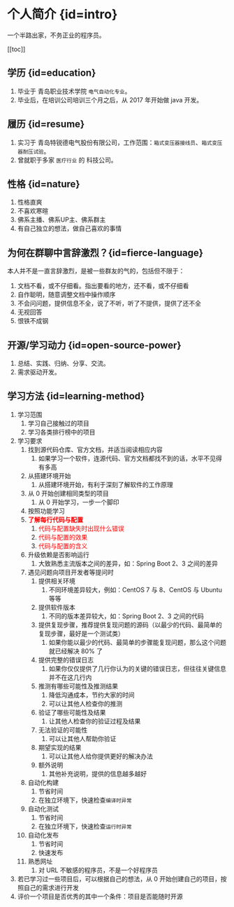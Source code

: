 # 个人简介 {id=intro}

一个半路出家，不务正业的程序员。

[[toc]]

## 学历 {id=education}

1. 毕业于 青岛职业技术学院 `电气自动化专业`。
2. 毕业后，在培训公司培训三个月之后，从 2017 年开始做 java 开发。

## 履历 {id=resume}

1. 实习于 青岛特锐德电气股份有限公司，工作范围：`箱式变压器接线员`、`箱式变压器耐压试验`。
2. 曾就职于多家 `医疗行业` 的 科技公司。

## 性格 {id=nature}

1. 性格直爽
2. 不喜欢寒暄
3. 佛系主播、佛系UP主、佛系群主
4. 有自己独立的想法，做自己喜欢的事情

## 为何在群聊中言辞激烈？{id=fierce-language}

本人并不是一直言辞激烈，是被一些群友的气的，包括但不限于：

1. 文档不看，或不仔细看。指出要看的地方，还不看，或不仔细看
2. 自作聪明，随意调整文档中操作顺序
3. 不会问问题，提供信息不全，说了不听，听了不提供，提供了还不全
4. 无视回答
5. 恨铁不成钢

## 开源/学习动力 {id=open-source-power}

1. 总结、实践、归纳、分享、交流。
2. 需求驱动开发。

## 学习方法 {id=learning-method}

1. 学习范围
    1. 学习自己接触过的项目
    2. 学习各类排行榜中的项目
2. 学习要求
    1. 找到源代码仓库、官方文档，并适当阅读相应内容
        1. 如果学习一个软件，连源代码、官方文档都找不到的话，水平不见得有多高
    2. 从搭建环境开始
        1. 从搭建环境开始，有利于深刻了解软件的工作原理
    3. 从 0 开始创建相同类型的项目
        1. 从 0 开始学习，一步一个脚印
    4. 按照功能学习
    5. <strong><font color="red">了解每行代码与配置</font></strong>
        1. <font color="red">代码与配置缺失时出现什么错误</font>
        2. <font color="red">代码与配置的效果</font>
        3. <font color="red">代码与配置的含义</font>
    6. 升级依赖是否影响运行
        1. 大致熟悉主流版本之间的差异，如：Spring Boot 2、3 之间的差异
    7. 遇见问题向项目开发者等提问时
        1. 提供相关环境
            1. 不同环境差异较大，例如：CentOS 7 与 8、CentOS 与 Ubuntu 等等
        2. 提供软件版本
            1. 不同的版本差异较大，如：Spring Boot 2、3 之间的代码
        3. 提供复现步骤，推荐提供复现问题的源码（以最少的代码、最简单的复现步骤，最好是一个测试类）
            1. 如果你能以最少的代码、最简单的步骤能复现问题，那么这个问题就已经解决 80% 了
        4. 提供完整的错误日志
            1. 如果你仅仅提供了几行你认为的关键的错误日志，但往往关键信息并不在这几行内
        5. 推测有哪些可能性及推测结果
            1. 降低沟通成本，节约大家的时间
            2. 可以让其他人检查你的推测
        6. 验证了哪些可能性及结果
            1. 让其他人检查你的验证过程及结果
        7. 无法验证的可能性
            1. 可以让其他人帮助你验证
        8. 期望实现的结果
            1. 可以让其他人给你提供更好的解决办法
        9. 额外说明
            1. 其他补充说明，提供的信息越多越好
    8. 自动化构建
        1. 节省时间
        2. 在独立环境下，快速检查`编译时异常`
    9. 自动化测试
        1. 节省时间
        2. 在独立环境下，快速检查`运行时异常`
    10. 自动化发布
        1. 节省时间
        2. 快速发布
    11. 熟悉网址
        1. 对 URL 不敏感的程序员，不是一个好程序员
3. 若已学习过一些项目后，可以根据自己的想法，从 0 开始创建自己的项目，按照自己的需求进行开发
4. 评价一个项目是否优秀的其中一个条件：项目是否能随时开源

